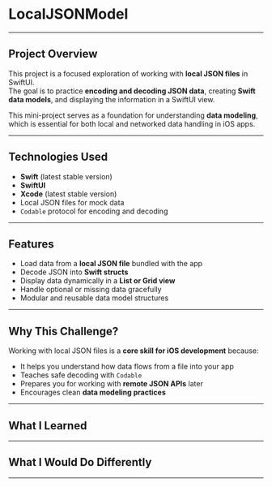 # LocalJSONModel

---

## Project Overview

This project is a focused exploration of working with **local JSON files** in SwiftUI.  
The goal is to practice **encoding and decoding JSON data**, creating **Swift data models**, and displaying the information in a SwiftUI view.  

This mini-project serves as a foundation for understanding **data modeling**, which is essential for both local and networked data handling in iOS apps.

---

## Technologies Used
- **Swift** (latest stable version)  
- **SwiftUI**  
- **Xcode** (latest stable version)  
- Local JSON files for mock data  
- `Codable` protocol for encoding and decoding  

---

## Features
- Load data from a **local JSON file** bundled with the app  
- Decode JSON into **Swift structs**  
- Display data dynamically in a **List or Grid view**  
- Handle optional or missing data gracefully  
- Modular and reusable data model structures  

---

## Why This Challenge?
Working with local JSON files is a **core skill for iOS development** because:  
- It helps you understand how data flows from a file into your app  
- Teaches safe decoding with `Codable`  
- Prepares you for working with **remote JSON APIs** later  
- Encourages clean **data modeling practices**  

---

## What I Learned

---

## What I Would Do Differently

---
